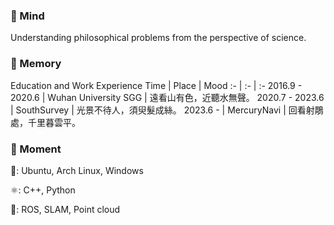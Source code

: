 ### 🌱 Mind

Understanding philosophical problems from the perspective of science.

### 🌌 Memory

Education and Work Experience
Time | Place | Mood
:- | :- | :-
2016.9 - 2020.6 | Wuhan University SGG | 遠看山有色，近聽水無聲。
2020.7 - 2023.6 | SouthSurvey | 光景不待人，須臾髮成絲。
2023.6 -  | MercuryNavi | 回看射鵰處，千里暮雲平。

### 🍉 Moment

🌸: Ubuntu, Arch Linux, Windows

⚛️: C++, Python

🔅: ROS, SLAM, Point cloud
